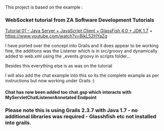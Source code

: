 This project is based on the example :

### WebSocket tutorial from ZA Software Development Tutorials

[Tutorial 01 - Java Server + JavaScript Client + GlassFish 4.0 + JDK 1.7](http://www.youtube.com/watch?v=_Fi4vz6oUio) + https://www.youtube.com/watch?v=BikL52HYaZg

I have ported over the concept into Grails and it does appear to be working fine, the additions was the Listener which is in src/groovy and dynamically added to web.xml using the _events.groovy in scripts folder...

Besides this everything else is as was on the tutorial 

I will also add the chat example into this so its the complete example as per instructions but now working under Grails :)


#### Chat has now been added too chat.gsp which interacts with MyServletChatListenerAnnotated Endpoint
 

### Please note  this is using Grails 2.3.7 with Java 1.7 - no additional libraries was required - Glasshfish etc not installed into grails.


 
